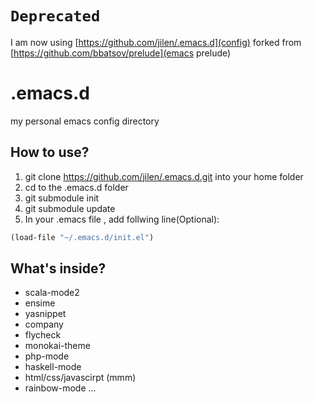 `Deprecated`
==========
I am now using [https://github.com/jilen/.emacs.d](config) forked from [https://github.com/bbatsov/prelude](emacs prelude)


.emacs.d
========

my personal emacs config directory

How to use?
--------
1. git clone https://github.com/jilen/.emacs.d.git into your home folder
2. cd to the .emacs.d folder
3. git submodule init
4. git submodule update
5. In your .emacs file , add follwing line(Optional):

```lisp
(load-file "~/.emacs.d/init.el")
```

What's inside?
--------
-    scala-mode2
-    ensime
-    yasnippet
-    company
-    flycheck
-    monokai-theme
-    php-mode
-    haskell-mode
-    html/css/javascirpt (mmm)
-    rainbow-mode
...
